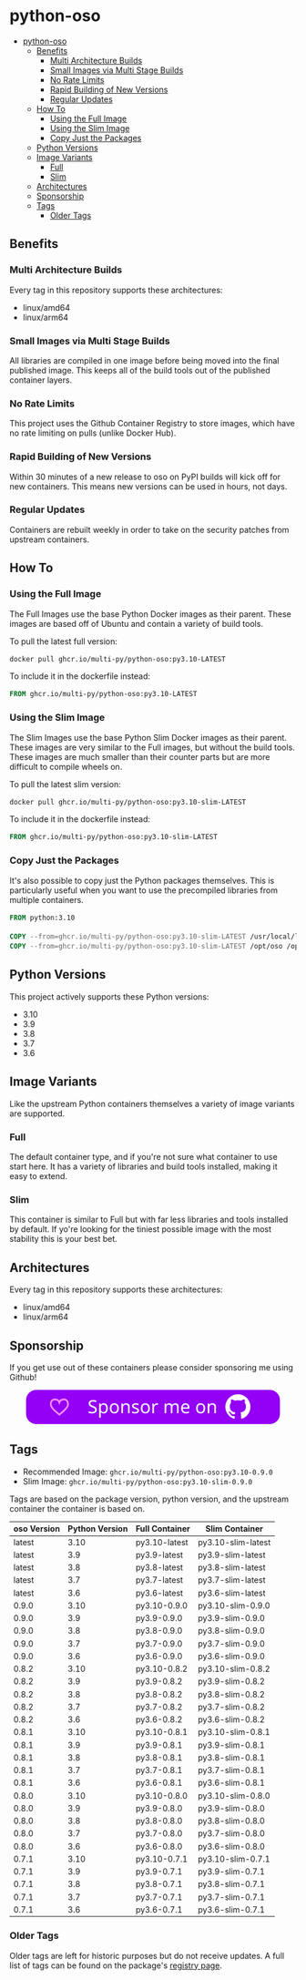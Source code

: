 # python-oso



<!--ts-->
* [python-oso](#python-oso)
   * [Benefits](#benefits)
      * [Multi Architecture Builds](#multi-architecture-builds)
      * [Small Images via Multi Stage Builds](#small-images-via-multi-stage-builds)
      * [No Rate Limits](#no-rate-limits)
      * [Rapid Building of New Versions](#rapid-building-of-new-versions)
      * [Regular Updates](#regular-updates)
   * [How To](#how-to)
      * [Using the Full Image](#using-the-full-image)
      * [Using the Slim Image](#using-the-slim-image)
      * [Copy Just the Packages](#copy-just-the-packages)
   * [Python Versions](#python-versions)
   * [Image Variants](#image-variants)
      * [Full](#full)
      * [Slim](#slim)
   * [Architectures](#architectures)
   * [Sponsorship](#sponsorship)
   * [Tags](#tags)
      * [Older Tags](#older-tags)
<!--te-->

## Benefits

### Multi Architecture Builds

Every tag in this repository supports these architectures:

* linux/amd64
* linux/arm64


### Small Images via Multi Stage Builds

All libraries are compiled in one image before being moved into the final published image. This keeps all of the build tools out of the published container layers.

### No Rate Limits

This project uses the Github Container Registry to store images, which have no rate limiting on pulls (unlike Docker Hub).

### Rapid Building of New Versions

Within 30 minutes of a new release to oso on PyPI builds will kick off for new containers. This means new versions can be used in hours, not days.

### Regular Updates

Containers are rebuilt weekly in order to take on the security patches from upstream containers.

## How To

### Using the Full Image
The Full Images use the base Python Docker images as their parent. These images are based off of Ubuntu and contain a variety of build tools.

To pull the latest full version:

```bash
docker pull ghcr.io/multi-py/python-oso:py3.10-LATEST
```

To include it in the dockerfile instead:

```dockerfile
FROM ghcr.io/multi-py/python-oso:py3.10-LATEST
```

### Using the Slim Image

The Slim Images use the base Python Slim Docker images as their parent. These images are very similar to the Full images, but without the build tools. These images are much smaller than their counter parts but are more difficult to compile wheels on.

To pull the latest slim version:

```bash
docker pull ghcr.io/multi-py/python-oso:py3.10-slim-LATEST
```

To include it in the dockerfile instead:

```dockerfile
FROM ghcr.io/multi-py/python-oso:py3.10-slim-LATEST
```





### Copy Just the Packages
It's also possible to copy just the Python packages themselves. This is particularly useful when you want to use the precompiled libraries from multiple containers.

```dockerfile
FROM python:3.10

COPY --from=ghcr.io/multi-py/python-oso:py3.10-slim-LATEST /usr/local/lib/python3.10/site-packages/* /usr/local/lib/python3.10/site-packages/
COPY --from=ghcr.io/multi-py/python-oso:py3.10-slim-LATEST /opt/oso /opt/oso
```





## Python Versions

This project actively supports these Python versions:

* 3.10
* 3.9
* 3.8
* 3.7
* 3.6


## Image Variants

Like the upstream Python containers themselves a variety of image variants are supported.


### Full

The default container type, and if you're not sure what container to use start here. It has a variety of libraries and build tools installed, making it easy to extend.



### Slim

This container is similar to Full but with far less libraries and tools installed by default. If yo're looking for the tiniest possible image with the most stability this is your best bet.





## Architectures

Every tag in this repository supports these architectures:

* linux/amd64
* linux/arm64


## Sponsorship

If you get use out of these containers please consider sponsoring me using Github!
<center>

[![Github Sponsorship](https://raw.githubusercontent.com/mechPenSketch/mechPenSketch/master/img/github_sponsor_btn.svg)](https://github.com/sponsors/tedivm)

</center>

## Tags
* Recommended Image: `ghcr.io/multi-py/python-oso:py3.10-0.9.0`
* Slim Image: `ghcr.io/multi-py/python-oso:py3.10-slim-0.9.0`

Tags are based on the package version, python version, and the upstream container the container is based on.

| oso Version | Python Version | Full Container | Slim Container |
|-----------------------|----------------|----------------|----------------|
| latest | 3.10 | py3.10-latest | py3.10-slim-latest |
| latest | 3.9 | py3.9-latest | py3.9-slim-latest |
| latest | 3.8 | py3.8-latest | py3.8-slim-latest |
| latest | 3.7 | py3.7-latest | py3.7-slim-latest |
| latest | 3.6 | py3.6-latest | py3.6-slim-latest |
| 0.9.0 | 3.10 | py3.10-0.9.0 | py3.10-slim-0.9.0 |
| 0.9.0 | 3.9 | py3.9-0.9.0 | py3.9-slim-0.9.0 |
| 0.9.0 | 3.8 | py3.8-0.9.0 | py3.8-slim-0.9.0 |
| 0.9.0 | 3.7 | py3.7-0.9.0 | py3.7-slim-0.9.0 |
| 0.9.0 | 3.6 | py3.6-0.9.0 | py3.6-slim-0.9.0 |
| 0.8.2 | 3.10 | py3.10-0.8.2 | py3.10-slim-0.8.2 |
| 0.8.2 | 3.9 | py3.9-0.8.2 | py3.9-slim-0.8.2 |
| 0.8.2 | 3.8 | py3.8-0.8.2 | py3.8-slim-0.8.2 |
| 0.8.2 | 3.7 | py3.7-0.8.2 | py3.7-slim-0.8.2 |
| 0.8.2 | 3.6 | py3.6-0.8.2 | py3.6-slim-0.8.2 |
| 0.8.1 | 3.10 | py3.10-0.8.1 | py3.10-slim-0.8.1 |
| 0.8.1 | 3.9 | py3.9-0.8.1 | py3.9-slim-0.8.1 |
| 0.8.1 | 3.8 | py3.8-0.8.1 | py3.8-slim-0.8.1 |
| 0.8.1 | 3.7 | py3.7-0.8.1 | py3.7-slim-0.8.1 |
| 0.8.1 | 3.6 | py3.6-0.8.1 | py3.6-slim-0.8.1 |
| 0.8.0 | 3.10 | py3.10-0.8.0 | py3.10-slim-0.8.0 |
| 0.8.0 | 3.9 | py3.9-0.8.0 | py3.9-slim-0.8.0 |
| 0.8.0 | 3.8 | py3.8-0.8.0 | py3.8-slim-0.8.0 |
| 0.8.0 | 3.7 | py3.7-0.8.0 | py3.7-slim-0.8.0 |
| 0.8.0 | 3.6 | py3.6-0.8.0 | py3.6-slim-0.8.0 |
| 0.7.1 | 3.10 | py3.10-0.7.1 | py3.10-slim-0.7.1 |
| 0.7.1 | 3.9 | py3.9-0.7.1 | py3.9-slim-0.7.1 |
| 0.7.1 | 3.8 | py3.8-0.7.1 | py3.8-slim-0.7.1 |
| 0.7.1 | 3.7 | py3.7-0.7.1 | py3.7-slim-0.7.1 |
| 0.7.1 | 3.6 | py3.6-0.7.1 | py3.6-slim-0.7.1 |


### Older Tags

Older tags are left for historic purposes but do not receive updates. A full list of tags can be found on the package's [registry page](https://github.com/multi-py/python-oso/pkgs/container/python-oso).

